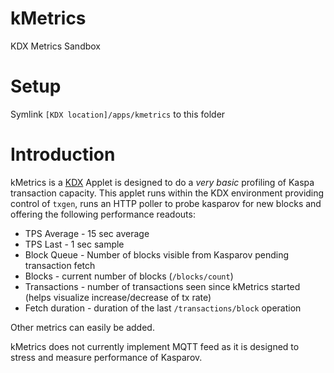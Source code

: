 # kMetrics

KDX Metrics Sandbox

# Setup 

Symlink `[KDX location]/apps/kmetrics` to this folder

# Introduction

kMetrics is a [KDX](https://github.com/aspectron/kdx) Applet is designed to do
a *very basic* profiling of Kaspa transaction capacity. This applet runs within
the KDX environment providing control of `txgen`, runs an HTTP poller to probe
kasparov for new blocks and offering the following performance readouts:

- TPS Average - 15 sec average
- TPS Last - 1 sec sample
- Block Queue - Number of blocks visible from Kasparov pending transaction fetch
- Blocks - current number of blocks (`/blocks/count`)
- Transactions - number of transactions seen since kMetrics started (helps visualize increase/decrease of tx rate)
- Fetch duration - duration of the last `/transactions/block` operation

Other metrics can easily be added.

kMetrics does not currently implement MQTT feed as it is designed to stress and measure performance
of Kasparov.